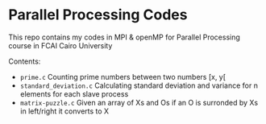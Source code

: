 # Parallel Processing Codes
This repo contains my codes in MPI & openMP for Parallel Processing course in FCAI Cairo University

Contents:
- `prime.c` Counting prime numbers between two numbers [x, y[
- `standard_deviation.c` Calculating standard deviation and variance for n elements for each slave process
- `matrix-puzzle.c` Given an array of Xs and Os if an O is surronded by Xs in left/right it converts to X
